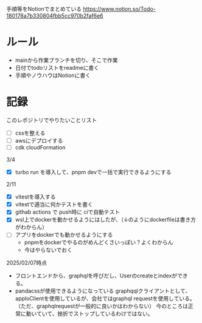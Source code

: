
手順等をNotionでまとめている
https://www.notion.so/Todo-180178a7b330804fbb5cc970b2faf6e6

# ルール
- mainから作業ブランチを切り、そこで作業
- 日付でtodoリストをreadmeに書く
- 手順やノウハウはNotionに書く

# 記録

このレポジトリでやりたいことリスト
- [ ] cssを整える
- [ ] awsにデプロイする
- [ ] cdk cloudFormation

3/4
- [x] turbo run を導入して、pnpm devで一括で実行できるようにする

2/11
- [x] vitestを導入する
- [x] vitestで適当に何かテストを書く
- [x] githab actions で push時に ciで自動テスト
- [x] wsl上でdockerを動かせるようにはしたが、（↓のようにdockerfileは書き方がわからん）
- [ ] アプリをdockerでも動かせるようにする
  - pnpmをdockerでやるのがめんどくさいっぽい？よくわからん
  - 今はやらないでおく

2025/02/07時点
- フロントエンドから、graphqlを呼びだし、Userのcreateとindexができる。
- pandacssが使用できるようになっている
graphqqlクライアントとして、apploClientを使用しているが、会社ではgraphql requestを使用している。（ただ、graphqlrequestが一般的に良いかはわからない）
今のところは正常に動いていて、挫折でストップしているわけではない。
